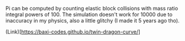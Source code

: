 Pi can be computed by counting elastic block collisions with mass ratio integral powers of 100. The simulation doesn't work for 10000 due to inaccuracy in my physics, also a little glitchy (I made it 5 years ago tho).

(Link)[https://baxi-codes.github.io/twin-dragon-curve/]
